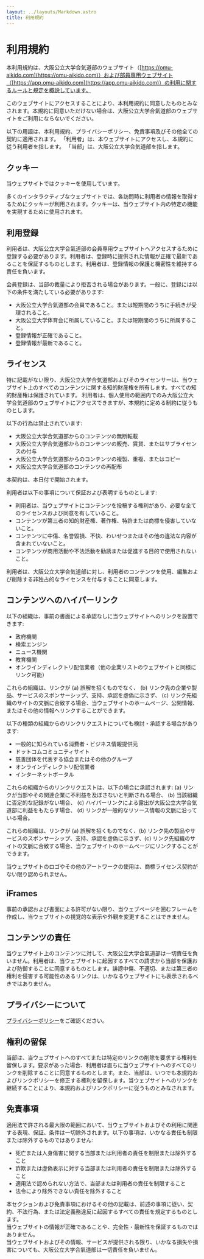 ```yaml
---
layout: ../layouts/Markdown.astro
title: 利用規約
---
```


# 利用規約

本利用規約は、大阪公立大学合気道部のウェブサイト（[https://omu-aikido.com](https://omu-aikido.com)）および部員専用ウェブサイト（[https://app.omu-aikido.com](https://app.omu-aikido.com)）の利用に関するルールと規定を概説しています。

このウェブサイトにアクセスすることにより、本利用規約に同意したものとみなされます。本規約に同意いただけない場合は、大阪公立大学合氣道部のウェブサイトをご利用にならないでください。

以下の用語は、本利用規約、プライバシーポリシー、免責事項及びその他全ての契約に適用されます。
「利用者」は、本ウェブサイトにアクセスし、本規約に従う利用者を指します。
「当部」は、大阪公立大学合気道部を指します。

## クッキー

当ウェブサイトではクッキーを使用しています。

多くのインタラクティブなウェブサイトでは、各訪問時に利用者の情報を取得するためにクッキーが利用されます。クッキーは、当ウェブサイト内の特定の機能を実現するために使用されます。

## 利用登録

利用者は、大阪公立大学合氣道部の会員専用ウェブサイトへアクセスするために登録する必要があります。利用者は、登録時に提供された情報が正確で最新であることを保証するものとします。利用者は、登録情報の保護と機密性を維持する責任を負います。

会員登録は、当部の裁量により拒否される場合があります。一般に、登録には以下の条件を満たしている必要があります:

- 大阪公立大学合氣道部の会員であること。または短期間のうちに手続きが受理されること。
- 大阪公立大学体育会に所属していること。または短期間のうちに所属すること。
- 登録情報が正確であること。
- 登録情報が最新であること。

## ライセンス

特に記載がない限り、大阪公立大学合気道部およびそのライセンサーは、当ウェブサイト上のすべてのコンテンツに関する知的財産権を所有します。すべての知的財産権は保護されています。
利用者は、個人使用の範囲内でのみ大阪公立大学合気道部のウェブサイトにアクセスできますが、本規約に定める制約に従うものとします。

以下の行為は禁止されています:

- 大阪公立大学合気道部からのコンテンツの無断転載
- 大阪公立大学合気道部からのコンテンツの販売、賃貸、またはサブライセンスの付与
- 大阪公立大学合気道部からのコンテンツの複製、重複、またはコピー
- 大阪公立大学合気道部のコンテンツの再配布

本契約は、本日付で開始されます。

利用者は以下の事項について保証および表明するものとします:

- 利用者は、当ウェブサイトにコンテンツを投稿する権利があり、必要な全てのライセンスおよび同意を有していること。
- コンテンツが第三者の知的財産権、著作権、特許または商標を侵害していないこと。
- コンテンツに中傷、名誉毀損、不快、わいせつまたはその他の違法な内容が含まれていないこと。
- コンテンツが商用活動や不法活動を勧誘または促進する目的で使用されないこと。

利用者は、大阪公立大学合気道部に対し、利用者のコンテンツを使用、編集および削除する非独占的なライセンスを付与することに同意します。

## コンテンツへのハイパーリンク

以下の組織は、事前の書面による承認なしに当ウェブサイトへのリンクを設置できます:

- 政府機関
- 検索エンジン
- ニュース機関
- 教育機関
- オンラインディレクトリ配信業者（他の企業リストのウェブサイトと同様にリンク可能）

これらの組織は、リンクが (a) 誤解を招くものでなく、 (b) リンク先の企業や製品、サービスのスポンサーシップ、支持、承認を虚偽に示さず、 (c) リンク先組織のサイトの文脈に合致する場合、当ウェブサイトのホームページ、公開情報、またはその他の情報へリンクすることができます。

以下の種類の組織からのリンクリクエストについても検討・承認する場合があります:

- 一般的に知られている消費者・ビジネス情報提供元
- ドットコムコミュニティサイト
- 慈善団体を代表する協会またはその他のグループ
- オンラインディレクトリ配信業者
- インターネットポータル

これらの組織からのリンクリクエストは、以下の場合に承認されます: (a) リンクが当部やその関連企業に不利益を及ぼさないと判断される場合、 (b) 当該組織に否定的な記録がない場合、 (c) ハイパーリンクによる露出が大阪公立大学合気道部に利益をもたらす場合、 (d) リンクが一般的なリソース情報の文脈に沿っている場合。

これらの組織は、リンクが (a) 誤解を招くものでなく、(b) リンク先の製品やサービスのスポンサーシップ、支持、承認を虚偽に示さず、(c) リンク先組織のサイトの文脈に合致する場合、当ウェブサイトのホームページにリンクすることができます。

当ウェブサイトのロゴやその他のアートワークの使用は、商標ライセンス契約がない限り認められません。

## iFrames

事前の承認および書面による許可がない限り、当ウェブページを囲むフレームを作成し、当ウェブサイトの視覚的な表示や外観を変更することはできません。

## コンテンツの責任

当ウェブサイト上のコンテンツに対して、大阪公立大学合氣道部は一切責任を負いません。利用者は、当ウェブサイトに起因するすべての請求から当部を保護および防御することに同意するものとします。誹謗中傷、不適切、または第三者の権利を侵害する可能性のあるリンクは、いかなるウェブサイトにも表示されるべきではありません。

## プライバシーについて

[プライバシーポリシー](privacy-policy)をご確認ください。

## 権利の留保

当部は、当ウェブサイトへのすべてまたは特定のリンクの削除を要求する権利を留保します。要求があった場合、利用者は直ちに当ウェブサイトへのすべてのリンクを削除することに同意するものとします。また、当部は、いつでも本規約およびリンクポリシーを修正する権利を留保します。当ウェブサイトへのリンクを継続することにより、本規約およびリンクポリシーに従うものとみなされます。

## 免責事項

適用法で許される最大限の範囲において、当ウェブサイトおよびその利用に関連する表現、保証、条件は一切除外されます。以下の事項は、いかなる責任も制限または除外するものではありません:

- 死亡または人身傷害に関する当部または利用者の責任を制限または除外すること
- 詐欺または虚偽表示に対する当部または利用者の責任を制限または除外すること
- 適用法で認められない方法で、当部または利用者の責任を制限すること
- 法令により除外できない責任を除外すること

本セクションおよび免責事項におけるその他の記載は、前述の事項に従い、契約、不法行為、または法定義務違反に起因するすべての責任を規定するものとします。\
当ウェブサイトの情報が正確であることや、完全性・最新性を保証するものではありません。\
当ウェブサイトおよびその情報、サービスが提供される限り、いかなる損失や損害についても、大阪公立大学合氣道部は一切責任を負いません。
